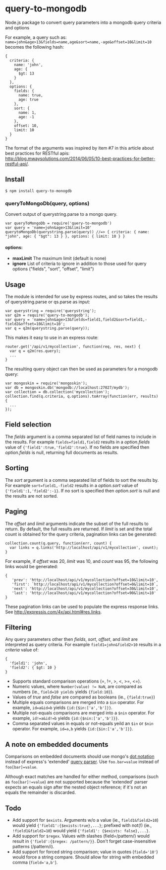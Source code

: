 # query-to-mongodb
Node.js package to convert query parameters into a mongodb query criteria and options

For example, a query such as: `name=john&age>13&fields=name,age&sort=name,-age&offset=10&limit=10` becomes the following hash:
```
{
  criteria: {
    name: 'john',
    age: {
      $gt: 13
    }
  },
  options: {
    fields: {
      name: true,
      age: true
    },
    sort: {
      name: 1,
      age: -1
    },
    offset: 10,
    limit: 10
  }
}
```
The format of the arguments was inspired by item #7 in this article about best practices for RESTful apis:
http://blog.mwaysolutions.com/2014/06/05/10-best-practices-for-better-restful-api/.

## Install
```
$ npm install query-to-monogdb
```

### queryToMongoDb(query, options)
Convert output of querystring.parse to a mongo query.
```
var queryToMongoDb = require('query-to-mongodb')
var query = 'name=john&age>13&limit=10'
querytoMongoDb(querystring.parse(query)) //=> { criteria: { name: "john", age: { "$gt": 13 } }, options: { limit: 10 } }
```

#### options:
* **maxLimit** The maximum limit (default is none)
* **ignore** List of criteria to ignore in addition to those used for query options ("fields", "sort", "offset", "limit")

## Usage
The module is intended for use by express routes, and so takes the results of querystring.parse or qs.parse as input:
```
var querystring = require('querystring');
var q2m = require('query-to-mongodb');
var query = 'name=john&age>13&fields=field1,field2&sort=field1,-field2&offset=10&limit=10';
var q = q2m(querystring.parse(query));
```
This makes it easy to use in an express route:
```
router.get('/api/v1/mycollection', function(req, res, next) {
  var q = q2m(res.query);
  ...
}
```

The resulting query object can then be used as parameters for a mongodb query:
```
var mongoskin = require('mongoskin');
var db = mongoskin.db('mongodb://localhost:27027/mydb');
var collection = db.collection('mycollection');
collection.find(q.criteria, q.options).toArray(function(err, results) {
  ...
});
```

## Field selection
The _fields_ argument is a comma separated list of field names to include in the results. For example `fields=field1,field2` results in a _option.fields_ value of `{'field1':true,'field2':true}`. If no fields are specified then _option.fields_ is null, returning full documents as results.

## Sorting
The _sort_ argument is a comma separated list of fields to sort the results by. For example `sort=field1,-field2` results in a _option.sort_ value of `{'field1':1,'field2':-1}`. If no sort is specified then _option.sort_ is null and the results are not sorted.

## Paging
The _offset_ and _limit_ arguments indicate the subset of the full results to return. By default, the full results are returned. If _limit_ is set and the total count is obtained for the query criteria, pagination links can be generated:
```
collection.count(q.query, function(err, count) {
  var links = q.links('http://localhost/api/v1/mycollection', count);
}
```
For example, if _offset_ was 20, _limit_ was 10, and _count_ was 95, the following links would be generated:
```
{
   'prev': 'http://localhost/api/v1/mycollection?offset=10&limit=10',
   'first': `http://localhost/api/v1/mycollection?offset=0&limit=10`,
   'next': 'http://localhost/api/v1/mycollection?offset=30&limit=10',
   'last': 'http://localhost/api/v1/mycollection?offset=90&limit=10'
}
```
These pagination links can be used to populate the express response links. See http://expressjs.com/4x/api.html#res.links.

## Filtering
Any query parameters other then _fields_, _sort_, _offset_, and _limit_ are interpreted as query criteria. For example `field1=john&field2>10` results in a _criteria_ value of:
```
{
  'field1': 'john',
  'field2': { $gt: 10 }
}
```

* Supports standard comparison operations (=, !=, >, <, >=, <=).
* Numeric values, where `Number(value) != NaN`, are compared as numbers (ie., `field=10 yields` yields `{field:10}`).
* Values of _true_ and _false_ are compared as booleans (ie., `{field:true}`)
* Multiple equals comparisons are merged into a `$in` operator. For example, `id=a&id=b` yields `{id:{$in:['a','b']}}`.
* Multiple not-equals comparisons are merged into a `$nin` operator. For example, `id!=a&id!=b` yields `{id:{$nin:['a','b']}}`.
* Comma separated values in equals or not-equals yeild an `$in` or `$nin` operator. For example, `id=a,b` yields `{id:{$in:['a','b']}}`.

## A note on embedded documents
Comparisons on embedded documents should use mongo's [dot notation](http://docs.mongodb.org/manual/reference/glossary/#term-dot-notation) instead of express's 'extended' [query parser](https://www.npmjs.com/package/qs). Use `foo.bar=value` instead of `foo[bar]=value`.

Although exact matches are handled for either method, comparisons (such as `foo[bar]!=value`) are not supported because the 'extended' parser expects an equals sign after the nested object reference; if it's not an equals the remainder is discarded.

## Todo
* Add support for `$exists`. Arguments w/o a value (ie., `field1&field2=10`) would yield `{'field1':{$exists:true},...}`; prefixed with not(!) (ie., `!field1&field2=10`) would yield `{'field1': {$exists: false},...}`.
* Add support for `$regex`. Values with slashes (field=/pattern/) would result in `{'field':{$regex: /pattern/}}`. Don't forget case-insensitive patterns (/pattern/i).
* Add support for forced string comparison; value in quotes (`field='10'`) would force a string compare. Should allow for string with embedded comma (`field='a,b'`).
